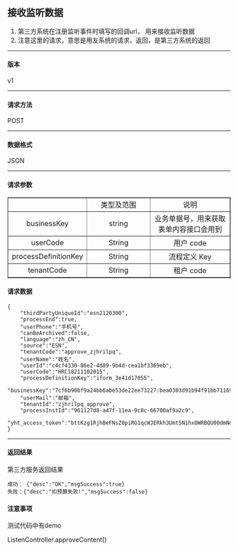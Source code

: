 ## 接收监听数据
1. 第三方系统在注册监听事件时填写的回调url，
用来接收监听数据
2. 注意这里的请求，意思是用友系统的请求，返回，是第三方系统的返回
- - -
#### 版本 ####
v1
- - - 
#### 请求方法 ####
POST
- - - 
#### 数据格式 ####
JSON
- - - 
#### 请求参数 ####

<table border="1" cellpadding="3" cellspaing="3">
    <tr align="center">
        <td width="100px"></td>
        <td width="150px">类型及范围</td>
        <td width="200px">说明</td>
    </tr>
    <tr align="center">
        <td>businessKey</td>
        <td>string</td>
        <td>业务单据号，用来获取表单内容接口会用到</td>
    </tr>
    <tr align="center">
        <td>userCode</td>
        <td>String</td>
        <td>用户 code</td>
    </tr>
    <tr align="center">
        <td>processDefinitionKey</td>
        <td>String</td>
        <td>流程定义 Key</td>
    </tr>
    <tr align="center">
            <td>tenantCode</td>
            <td>String</td>
            <td>租户 code</td>
     </tr>   
</table>

#### 请求数据 ####

```
{
    "thirdPartyUniqueId":"esn2120300",
    "processEnd":true,
    "userPhone":"手机号",
    "canBeArchived":false,
    "language":"zh_CN",
    "source":"ESN",
    "tenantCode":"approve_zjhrilpq",
    "userName":"姓名",
    "userId":"c4cf4330-86e2-4d89-9b4d-cea1bf3369eb",
    "userCode":"HRC18211102015",
    "processDefinitionKey":"iform_3e41d17055",
    "businessKey":"7cf6b90bf9a24bb6abe53de22ee73227:bea0303d91b94f91bb71169ec431b5b5",
    "userMail":"邮箱",
    "tenantId":"zjhrilpq_approve",
    "processInstId":"961127d8-a47f-11ea-9c8c-66700af9a2c9",
    "yht_access_token":"bttKzg1RjhBeFNsZ0piRG1qcWJERkh3Umt5N1hxOWRBQU00dmNqR2RyWnl4ME9vTGpjd0JPNXRPMVk1Sys5MWNBWmpXYTA2V3VnUkZVNGpFOFhxVHdDajdNYURZL2I0clFIT3N4VSsyQlJ0WGFUelRKQTNZQ1gzYWtpZkZiei8yT2lfX2V1Yy55b255b3VjbG91ZC5jb20.__4c1c33f0f2a10c21a9bbce7bf4c7dcf3_1590998301780"
}

```

- - - 

#### 返回结果 ####

第三方服务返回结果

```
成功： {"desc":"OK","msgSuccess":true} 
失败：{"desc":"扣预算失败!","msgSuccess":false}

```

#### 注意事项 ####

测试代码中有demo 

ListenController.approveContent()
